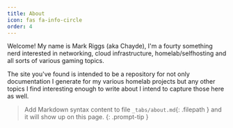 ```yaml
---
title: About
icon: fas fa-info-circle
order: 4
---
```


Welcome! My name is Mark Riggs (aka Chayde), I'm a fourty something nerd interested in networking, cloud infrastructure, homelab/selfhosting and all sorts of various gaming topics. 

The site you've found is intended to be a repository for not only documentation I generate for my various homelab projects but any other topics I find interesting enough to write about I intend to capture those here as well. 


> Add Markdown syntax content to file `_tabs/about.md`{: .filepath } and it will show up on this page.
{: .prompt-tip }
